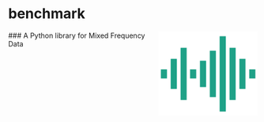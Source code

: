 # benchmark 
<img src="https://raw.githubusercontent.com/cp71/benchmarking/master/documentation/docs/image.PNG" width="200" style="float: right;">
### A Python library for Mixed Frequency Data 
